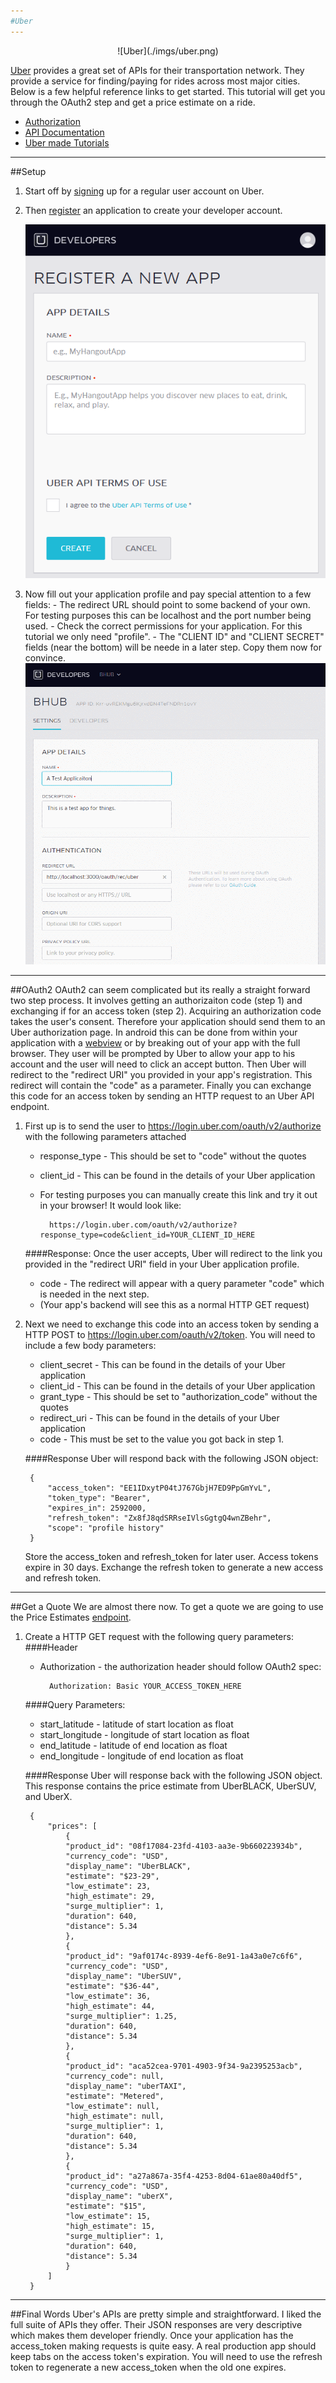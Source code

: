 ```yaml
---
#Uber
---
```


<center>
![Uber](./imgs/uber.png)
</center>

[Uber](https://www.uber.com/) provides a great set of APIs for their transportation network. 
They provide a service for finding/paying for rides across most major cities.
Below is a few helpful reference links to get started. 
This tutorial will get you through the OAuth2 step and get a price estimate on a ride.

- [Authorization](https://developer.uber.com/v1/auth/)
- [API Documentation](https://developer.uber.com/v1/endpoints/)
- [Uber made Tutorials](https://developer.uber.com/v1/tutorials/)



---
##Setup
1. Start off by [signing](https://login.uber.com/login) up for a regular user account on Uber.
2. Then [register](https://developer.uber.com/dashboard) an application to create your developer account.

	![register](./imgs/register.png)

3. Now fill out your application profile and pay special attention to a few fields:
		- The redirect URL should point to some backend of your own. For testing purposes this can be localhost and the port number being used.
		- Check the correct permissions for your application.  For this tutorial we only need "profile".
		- The "CLIENT ID" and "CLIENT SECRET" fields (near the bottom) will be neede in a later step.  Copy them now for convince.
![app](./imgs/app.png)
---
##OAuth2 
OAuth2 can seem complicated but its really a straight forward two step process. 
It involves getting an authorizaiton code (step 1) and exchanging if for an access token (step 2).
Acquiring an authorization code takes the user's consent. 
Therefore your application should send them to an Uber authorization page.
In android this can be done from within your application with a [webview](http://developer.android.com/reference/android/webkit/WebView.html) or by breaking out of your app with the full browser.
They user will be prompted by Uber to allow your app to his account and the user will need to click an accept button.
Then Uber will redirect to the "redirect URI" you provided in your app's registration.
This redirect will contain the "code" as a parameter.
Finally you can exchange this code for an access token by sending an HTTP request to an Uber API endpoint.
 
1. First up is to send the user to https://login.uber.com/oauth/v2/authorize with the following parameters attached
	- response_type - This should be set to "code" without the quotes
	- client_id	- This can be found in the details of your Uber application
	- For testing purposes you can manually create this link and try it out in your browser!  It would look like:
	
			https://login.uber.com/oauth/v2/authorize?response_type=code&client_id=YOUR_CLIENT_ID_HERE

	####Response: 
	Once the user accepts, Uber will redirect to the link you provided in the "redirect URI" field in your Uber application profile.
	- code - The redirect will appear with a query parameter "code" which is needed in the next step.
	- (Your app's backend will see this as a normal HTTP GET request)
	
2. Next we need to exchange this code into an access token by sending a HTTP POST to https://login.uber.com/oauth/v2/token. 
You will need to include a few body parameters:
	- client_secret - This can be found in the details of your Uber application
	- client_id - This can be found in the details of your Uber application
	- grant_type - This should be set to "authorization_code" without the quotes
	- redirect_uri - This can be found in the details of your Uber application
	- code - This must be set to the value you got back in step 1.
	
	####Response
	Uber will respond back with the following JSON object:
	
		{
			"access_token": "EE1IDxytP04tJ767GbjH7ED9PpGmYvL",
			"token_type": "Bearer",
			"expires_in": 2592000,
			"refresh_token": "Zx8fJ8qdSRRseIVlsGgtgQ4wnZBehr",
			"scope": "profile history"
		}

	Store the access_token and refresh_token for later user. 
	Access tokens expire in 30 days.
	Exchange the refresh token to generate a new access and refresh token.
	
---
##Get a Quote
We are almost there now.
To get a quote we are going to use the Price Estimates [endpoint](https://developer.uber.com/v1/endpoints/).
1. Create a HTTP GET request with the following query parameters:
	####Header
	- Authorization - the authorization header should follow OAuth2 spec:
	
			Authorization: Basic YOUR_ACCESS_TOKEN_HERE
	
	####Query Parameters:
	- start_latitude - latitude of start location as float
	- start_longitude - longitude of start location as float
	- end_latitude - latitude of end location as float
	- end_longitude - longitude of end location as float
	
	####Response
	Uber will response back with the following JSON object. 
	This response contains the price estimate from UberBLACK, UberSUV, and UberX.
	
	
		{
			"prices": [
				{
				"product_id": "08f17084-23fd-4103-aa3e-9b660223934b",
				"currency_code": "USD",
				"display_name": "UberBLACK",
				"estimate": "$23-29",
				"low_estimate": 23,
				"high_estimate": 29,
				"surge_multiplier": 1,
				"duration": 640,
				"distance": 5.34
				},
				{
				"product_id": "9af0174c-8939-4ef6-8e91-1a43a0e7c6f6",
				"currency_code": "USD",
				"display_name": "UberSUV",
				"estimate": "$36-44",
				"low_estimate": 36,
				"high_estimate": 44,
				"surge_multiplier": 1.25,
				"duration": 640,
				"distance": 5.34
				},
				{
				"product_id": "aca52cea-9701-4903-9f34-9a2395253acb",
				"currency_code": null,
				"display_name": "uberTAXI",
				"estimate": "Metered",
				"low_estimate": null,
				"high_estimate": null,
				"surge_multiplier": 1,
				"duration": 640,
				"distance": 5.34
				},
				{
				"product_id": "a27a867a-35f4-4253-8d04-61ae80a40df5",
				"currency_code": "USD",
				"display_name": "uberX",
				"estimate": "$15",
				"low_estimate": 15,
				"high_estimate": 15,
				"surge_multiplier": 1,
				"duration": 640,
				"distance": 5.34
				}
			]
		}
---
##Final Words
Uber's APIs are pretty simple and straightforward.
I liked the full suite of APIs they offer.
Their JSON responses are very descriptive which makes them developer friendly. 
Once your application has the access_token making requests is quite easy.
A real production app should keep tabs on the access token's expiration.
You will need to use the refresh token to regenerate a new access_token when the old one expires.
